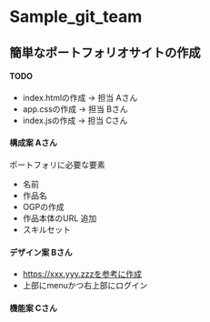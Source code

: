 # Sample_git_team 

## 簡単なポートフォリオサイトの作成

#### TODO

* index.htmlの作成 -> 担当 Aさん
* app.cssの作成 -> 担当 Bさん
* index.jsの作成 -> 担当 Cさん 

#### 構成案 Aさん

ポートフォリに必要な要素

- 名前
- 作品名
- OGPの作成
- 作品本体のURL 追加
- スキルセット

#### デザイン案 Bさん 

- https://xxx.yyy.zzzを参考に作成
- 上部にmenuかつ右上部にログイン

#### 機能案 Cさん
